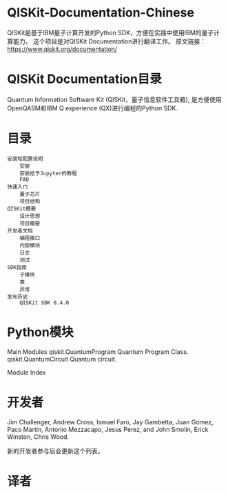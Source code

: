 # QISKit-Documentation-Chinese
QISKit是基于IBM量子计算开发的Python SDK，方便在实践中使用IBM的量子计算能力。
这个项目是对QISKit Documentation进行翻译工作。
原文链接：https://www.qiskit.org/documentation/

# QISKit Documentation目录
Quantum Information Software Kit (QISKit，量子信息软件工具箱), 是方便使用OpenQASM和IBM Q experience (QX)进行编程的Python SDK.

# 目录

    安装和配置说明
        安装
        安装给予Jupyter的教程
        FAQ
    快速入门
        量子芯片
        项目结构
    QISKit概要
        设计思想
        项目概要
    开发者文档
        编程接口
        内部模块
        日志
        测试
    SDK指南
        子模块
        类
        异常
    发布历史
        QISKit SDK 0.4.0

# Python模块
Main Modules
qiskit.QuantumProgram 	Quantum Program Class.
qiskit.QuantumCircuit 	Quantum circuit.

Module Index

# 开发者
Jim Challenger, Andrew Cross, Ismael Faro, Jay Gambetta, Juan Gomez, Paco Martin, Antonio Mezzacapo, Jesus Perez, and John Smolin, Erick Winston, Chris Wood.

新的开发者参与后会更新这个列表。

# 译者

